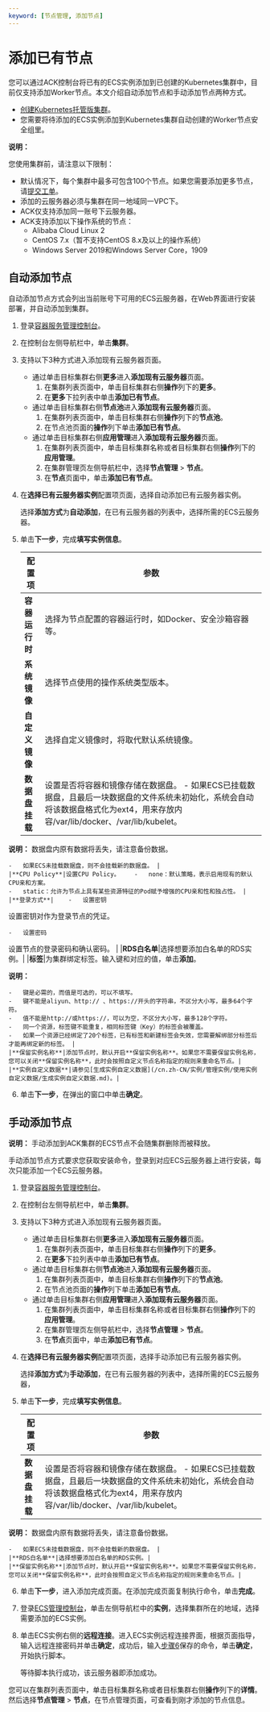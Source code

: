 ```yaml
---
keyword: [节点管理, 添加节点]
---
```


# 添加已有节点

您可以通过ACK控制台将已有的ECS实例添加到已创建的Kubernetes集群中，目前仅支持添加Worker节点。本文介绍自动添加节点和手动添加节点两种方式。

-   [创建Kubernetes托管版集群](/cn.zh-CN/Kubernetes集群用户指南/集群/创建集群/创建Kubernetes托管版集群.md)。
-   您需要将待添加的ECS实例添加到Kubernetes集群自动创建的Worker节点安全组里。

**说明：**

您使用集群前，请注意以下限制：

-   默认情况下，每个集群中最多可包含100个节点。如果您需要添加更多节点，请[提交工单](https://selfservice.console.aliyun.com/ticket/createIndex)。
-   添加的云服务器必须与集群在同一地域同一VPC下。
-   ACK仅支持添加同一账号下云服务器。
-   ACK支持添加以下操作系统的节点：
    -   Alibaba Cloud Linux 2
    -   CentOS 7.x（暂不支持CentOS 8.x及以上的操作系统）
    -   Windows Server 2019和Windows Server Core，1909

## 自动添加节点

自动添加节点方式会列出当前账号下可用的ECS云服务器，在Web界面进行安装部署，并自动添加到集群。

1.  登录[容器服务管理控制台](https://cs.console.aliyun.com)。

2.  在控制台左侧导航栏中，单击**集群**。

3.  支持以下3种方式进入添加现有云服务器页面。

    -   通过单击目标集群右侧**更多**进入**添加现有云服务器**页面。
        1.  在集群列表页面中，单击目标集群右侧**操作**列下的**更多**。
        2.  在**更多**下拉列表中单击**添加已有节点**。
    -   通过单击目标集群右侧**节点池**进入**添加现有云服务器**页面。
        1.  在集群列表页面中，单击目标集群右侧**操作**列下的**节点池**。
        2.  在节点池页面的**操作**列下单击**添加已有节点**。
    -   通过单击目标集群右侧**应用管理**进入**添加现有云服务器**页面。
        1.  在集群列表页面中，单击目标集群名称或者目标集群右侧**操作**列下的**应用管理**。
        2.  在集群管理页左侧导航栏中，选择**节点管理** \> **节点**。
        3.  在**节点**页面中，单击**添加已有节点**。
4.  在**选择已有云服务器实例**配置项页面，选择自动添加已有云服务器实例。

    选择**添加方式**为**自动添加**，在已有云服务器的列表中，选择所需的ECS云服务器。

5.  单击**下一步**，完成**填写实例信息**。

    |配置项|参数|
    |---|--|
    |**容器运行时**|选择为节点配置的容器运行时，如Docker、安全沙箱容器等。|
    |**系统镜像**|选择节点使用的操作系统类型版本。|
    |**自定义镜像**|选择自定义镜像时，将取代默认系统镜像。|
    |**数据盘挂载**|设置是否将容器和镜像存储在数据盘。    -   如果ECS已挂载数据盘，且最后一块数据盘的文件系统未初始化，系统会自动将该数据盘格式化为ext4，用来存放内容/var/lib/docker、/var/lib/kubelet。

**说明：** 数据盘内原有数据将丢失，请注意备份数据。

    -   如果ECS未挂载数据盘，则不会挂载新的数据盘。 |
    |**CPU Policy**|设置CPU Policy。    -   none：默认策略，表示启用现有的默认CPU亲和方案。
    -   static：允许为节点上具有某些资源特征的Pod赋予增强的CPU亲和性和独占性。 |
    |**登录方式**|    -   设置密钥

设置密钥对作为登录节点的凭证。

    -   设置密码

设置节点的登录密码和确认密码。 |
    |**RDS白名单**|选择想要添加白名单的RDS实例。|
    |**标签**|为集群绑定标签。输入键和对应的值，单击**添加**。

**说明：**

    -   键是必需的，而值是可选的，可以不填写。
    -   键不能是aliyun、http:// 、https://开头的字符串，不区分大小写，最多64个字符。
    -   值不能是http://或https://，可以为空，不区分大小写，最多128个字符。
    -   同一个资源，标签键不能重复，相同标签键（Key）的标签会被覆盖。
    -   如果一个资源已经绑定了20个标签，已有标签和新建标签会失效，您需要解绑部分标签后才能再绑定新的标签。 |
    |**保留实例名称**|添加节点时，默认开启**保留实例名称**。如果您不需要保留实例名称，您可以关闭**保留实例名称**，此时会按照自定义节点名称指定的规则来重命名节点。|
    |**实例自定义数据**|请参见[生成实例自定义数据](/cn.zh-CN/实例/管理实例/使用实例自定义数据/生成实例自定义数据.md)。|

6.  单击**下一步**，在弹出的窗口中单击**确定**。


## 手动添加节点

**说明：** 手动添加到ACK集群的ECS节点不会随集群删除而被释放。

手动添加节点方式要求您获取安装命令，登录到对应ECS云服务器上进行安装，每次只能添加一个ECS云服务器。

1.  登录[容器服务管理控制台](https://cs.console.aliyun.com)。

2.  在控制台左侧导航栏中，单击**集群**。

3.  支持以下3种方式进入添加现有云服务器页面。

    -   通过单击目标集群右侧**更多**进入**添加现有云服务器**页面。
        1.  在集群列表页面中，单击目标集群右侧**操作**列下的**更多**。
        2.  在**更多**下拉列表中单击**添加已有节点**。
    -   通过单击目标集群右侧**节点池**进入**添加现有云服务器**页面。
        1.  在集群列表页面中，单击目标集群右侧**操作**列下的**节点池**。
        2.  在节点池页面的**操作**列下单击**添加已有节点**。
    -   通过单击目标集群右侧**应用管理**进入**添加现有云服务器**页面。
        1.  在集群列表页面中，单击目标集群名称或者目标集群右侧**操作**列下的**应用管理**。
        2.  在集群管理页左侧导航栏中，选择**节点管理** \> **节点**。
        3.  在**节点**页面中，单击**添加已有节点**。
4.  在**选择已有云服务器实例**配置项页面，选择手动添加已有云服务器实例。

    选择**添加方式**为**手动添加**，在已有云服务器的列表中，选择所需的ECS云服务器，

5.  单击**下一步**，完成**填写实例信息**。

    |配置项|参数|
    |---|--|
    |**数据盘挂载**|设置是否将容器和镜像存储在数据盘。    -   如果ECS已挂载数据盘，且最后一块数据盘的文件系统未初始化，系统会自动将该数据盘格式化为ext4，用来存放内容/var/lib/docker、/var/lib/kubelet。

**说明：** 数据盘内原有数据将丢失，请注意备份数据。

    -   如果ECS未挂载数据盘，则不会挂载新的数据盘。 |
    |**RDS白名单**|选择想要添加白名单的RDS实例。|
    |**保留实例名称**|添加节点时，默认开启**保留实例名称**。如果您不需要保留实例名称，您可以关闭**保留实例名称**，此时会按照自定义节点名称指定的规则来重命名节点。|

6.  单击**下一步**，进入添加完成页面。在添加完成页面复制执行命令，单击**完成**。

7.  登录[ECS管理控制台](https://ecs.console.aliyun.com/)，单击左侧导航栏中的**实例**，选择集群所在的地域，选择需要添加的ECS实例。

8.  单击ECS实例右侧的**远程连接**。进入ECS实例远程连接界面，根据页面指导，输入远程连接密码并单击**确定**，成功后，输入[步骤6](#step_7cz_ibv_9eb)保存的命令，单击**确定**，开始执行脚本。

    等待脚本执行成功，该云服务器即添加成功。


您可以在集群列表页面中，单击目标集群名称或者目标集群右侧**操作**列下的**详情**。然后选择**节点管理** \> **节点**，在节点管理页面，可查看到刚才添加的节点信息。

